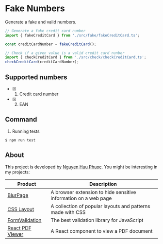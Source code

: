 # Fake Numbers
Generate a fake and valid numbers.

~~~ javascript
// Generate a fake credit card number
import { fakeCreditCard } from './src/fake/fakeCreditCard.ts';

const creditCardNumber = fakeCreditCard();

// Check if a given value is a valid credit card nunber
import { checkCreditCard } from './src/check/checkCreditCard.ts';
checkCreditCard(creditCardNumber);
~~~

## Supported numbers

* [x] 1. Credit card number
* [x] 2. EAN

## Command

1. Running tests

```
$ npm run test
```

## About

This project is developed by [Nguyen Huu Phuoc](https://twitter.com/nghuuphuoc).
You might be interesting in my projects:

| Product                                           | Description                                                       |
|---------------------------------------------------|-------------------------------------------------------------------|
| [BlurPage](https://blur.page)                     | A browser extension to hide sensitive information on a web page   |
| [CSS Layout](https://csslayout.io)                | A collection of popular layouts and patterns made with CSS        |
| [FormValidation](https://formvalidation.io)       | The best validation library for JavaScript                        |
| [React PDF Viewer](https://react-pdf-viewer.dev)  | A React component to view a PDF document                          |